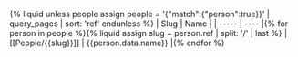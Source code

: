 {% liquid
unless people
  assign people = '{"match":{"person":true}}' | query_pages | sort: 'ref'
endunless
%}
| Slug | Name |
| ----- | ---- |{% for person in people %}{% liquid
assign slug = person.ref | split: '/' | last
%}
| [[People/{{slug}}]] | {{person.data.name}} |{% endfor %}